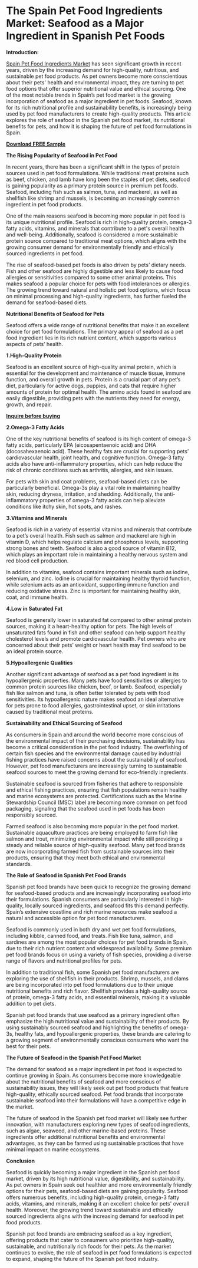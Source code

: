 # The Spain Pet Food Ingredients Market: Seafood as a Major Ingredient in Spanish Pet Foods

**Introduction:**

[Spain Pet Food Ingredients Market](https://www.nextmsc.com/report/spain-pet-food-ingredients-market-rc2829) has seen significant growth in recent years, driven by the increasing demand for high-quality, nutritious, and sustainable pet food products. As pet owners become more conscientious about their pets' health and environmental impact, they are turning to pet food options that offer superior nutritional value and ethical sourcing. One of the most notable trends in Spain’s pet food market is the growing incorporation of seafood as a major ingredient in pet foods. Seafood, known for its rich nutritional profile and sustainability benefits, is increasingly being used by pet food manufacturers to create high-quality products. This article explores the role of seafood in the Spanish pet food market, its nutritional benefits for pets, and how it is shaping the future of pet food formulations in Spain.

[**Download FREE Sample**](https://www.nextmsc.com/spain-pet-food-ingredients-market-rc2829/request-sample)

**The Rising Popularity of Seafood in Pet Food**

In recent years, there has been a significant shift in the types of protein sources used in pet food formulations. While traditional meat proteins such as beef, chicken, and lamb have long been the staples of pet diets, seafood is gaining popularity as a primary protein source in premium pet foods. Seafood, including fish such as salmon, tuna, and mackerel, as well as shellfish like shrimp and mussels, is becoming an increasingly common ingredient in pet food products.

One of the main reasons seafood is becoming more popular in pet food is its unique nutritional profile. Seafood is rich in high-quality protein, omega-3 fatty acids, vitamins, and minerals that contribute to a pet's overall health and well-being. Additionally, seafood is considered a more sustainable protein source compared to traditional meat options, which aligns with the growing consumer demand for environmentally friendly and ethically sourced ingredients in pet food.

The rise of seafood-based pet foods is also driven by pets’ dietary needs. Fish and other seafood are highly digestible and less likely to cause food allergies or sensitivities compared to some other animal proteins. This makes seafood a popular choice for pets with food intolerances or allergies. The growing trend toward natural and holistic pet food options, which focus on minimal processing and high-quality ingredients, has further fueled the demand for seafood-based diets.

**Nutritional Benefits of Seafood for Pets**

Seafood offers a wide range of nutritional benefits that make it an excellent choice for pet food formulations. The primary appeal of seafood as a pet food ingredient lies in its rich nutrient content, which supports various aspects of pets’ health.

**1.High-Quality Protein**

Seafood is an excellent source of high-quality animal protein, which is essential for the development and maintenance of muscle tissue, immune function, and overall growth in pets. Protein is a crucial part of any pet’s diet, particularly for active dogs, puppies, and cats that require higher amounts of protein for optimal health. The amino acids found in seafood are easily digestible, providing pets with the nutrients they need for energy, growth, and repair.

[**Inquire before buying**](https://www.nextmsc.com/spain-pet-food-ingredients-market-rc2829/inquire-before-buying)

**2.Omega-3 Fatty Acids**

One of the key nutritional benefits of seafood is its high content of omega-3 fatty acids, particularly EPA (eicosapentaenoic acid) and DHA (docosahexaenoic acid). These healthy fats are crucial for supporting pets’ cardiovascular health, joint health, and cognitive function. Omega-3 fatty acids also have anti-inflammatory properties, which can help reduce the risk of chronic conditions such as arthritis, allergies, and skin issues.

For pets with skin and coat problems, seafood-based diets can be particularly beneficial. Omega-3s play a vital role in maintaining healthy skin, reducing dryness, irritation, and shedding. Additionally, the anti-inflammatory properties of omega-3 fatty acids can help alleviate conditions like itchy skin, hot spots, and rashes.

**3.Vitamins and Minerals**

Seafood is rich in a variety of essential vitamins and minerals that contribute to a pet’s overall health. Fish such as salmon and mackerel are high in vitamin D, which helps regulate calcium and phosphorus levels, supporting strong bones and teeth. Seafood is also a good source of vitamin B12, which plays an important role in maintaining a healthy nervous system and red blood cell production.

In addition to vitamins, seafood contains important minerals such as iodine, selenium, and zinc. Iodine is crucial for maintaining healthy thyroid function, while selenium acts as an antioxidant, supporting immune function and reducing oxidative stress. Zinc is important for maintaining healthy skin, coat, and immune health.

**4.Low in Saturated Fat**

Seafood is generally lower in saturated fat compared to other animal protein sources, making it a heart-healthy option for pets. The high levels of unsaturated fats found in fish and other seafood can help support healthy cholesterol levels and promote cardiovascular health. Pet owners who are concerned about their pets’ weight or heart health may find seafood to be an ideal protein source.

**5.Hypoallergenic Qualities**

Another significant advantage of seafood as a pet food ingredient is its hypoallergenic properties. Many pets have food sensitivities or allergies to common protein sources like chicken, beef, or lamb. Seafood, especially fish like salmon and tuna, is often better tolerated by pets with food sensitivities. Its hypoallergenic nature makes seafood an ideal alternative for pets prone to food allergies, gastrointestinal upset, or skin irritations caused by traditional meat proteins.

**Sustainability and Ethical Sourcing of Seafood**

As consumers in Spain and around the world become more conscious of the environmental impact of their purchasing decisions, sustainability has become a critical consideration in the pet food industry. The overfishing of certain fish species and the environmental damage caused by industrial fishing practices have raised concerns about the sustainability of seafood. However, pet food manufacturers are increasingly turning to sustainable seafood sources to meet the growing demand for eco-friendly ingredients.

Sustainable seafood is sourced from fisheries that adhere to responsible and ethical fishing practices, ensuring that fish populations remain healthy and marine ecosystems are protected. Certifications such as the Marine Stewardship Council (MSC) label are becoming more common on pet food packaging, signaling that the seafood used in pet foods has been responsibly sourced.

Farmed seafood is also becoming more popular in the pet food market. Sustainable aquaculture practices are being employed to farm fish like salmon and trout, minimizing environmental impact while still providing a steady and reliable source of high-quality seafood. Many pet food brands are now incorporating farmed fish from sustainable sources into their products, ensuring that they meet both ethical and environmental standards.

**The Role of Seafood in Spanish Pet Food Brands**

Spanish pet food brands have been quick to recognize the growing demand for seafood-based products and are increasingly incorporating seafood into their formulations. Spanish consumers are particularly interested in high-quality, locally sourced ingredients, and seafood fits this demand perfectly. Spain’s extensive coastline and rich marine resources make seafood a natural and accessible option for pet food manufacturers.

Seafood is commonly used in both dry and wet pet food formulations, including kibble, canned food, and treats. Fish like tuna, salmon, and sardines are among the most popular choices for pet food brands in Spain, due to their rich nutrient content and widespread availability. Some premium pet food brands focus on using a variety of fish species, providing a diverse range of flavors and nutritional profiles for pets.

In addition to traditional fish, some Spanish pet food manufacturers are exploring the use of shellfish in their products. Shrimp, mussels, and clams are being incorporated into pet food formulations due to their unique nutritional benefits and rich flavor. Shellfish provides a high-quality source of protein, omega-3 fatty acids, and essential minerals, making it a valuable addition to pet diets.

Spanish pet food brands that use seafood as a primary ingredient often emphasize the high nutritional value and sustainability of their products. By using sustainably sourced seafood and highlighting the benefits of omega-3s, healthy fats, and hypoallergenic properties, these brands are catering to a growing segment of environmentally conscious consumers who want the best for their pets.

**The Future of Seafood in the Spanish Pet Food Market**

The demand for seafood as a major ingredient in pet food is expected to continue growing in Spain. As consumers become more knowledgeable about the nutritional benefits of seafood and more conscious of sustainability issues, they will likely seek out pet food products that feature high-quality, ethically sourced seafood. Pet food brands that incorporate sustainable seafood into their formulations will have a competitive edge in the market.

The future of seafood in the Spanish pet food market will likely see further innovation, with manufacturers exploring new types of seafood ingredients, such as algae, seaweed, and other marine-based proteins. These ingredients offer additional nutritional benefits and environmental advantages, as they can be farmed using sustainable practices that have minimal impact on marine ecosystems.

**Conclusion**

Seafood is quickly becoming a major ingredient in the Spanish pet food market, driven by its high nutritional value, digestibility, and sustainability. As pet owners in Spain seek out healthier and more environmentally friendly options for their pets, seafood-based diets are gaining popularity. Seafood offers numerous benefits, including high-quality protein, omega-3 fatty acids, vitamins, and minerals, making it an excellent choice for pets' overall health. Moreover, the growing trend toward sustainable and ethically sourced ingredients aligns with the increasing demand for seafood in pet food products.

Spanish pet food brands are embracing seafood as a key ingredient, offering products that cater to consumers who prioritize high-quality, sustainable, and nutritionally rich foods for their pets. As the market continues to evolve, the role of seafood in pet food formulations is expected to expand, shaping the future of the Spanish pet food industry.
